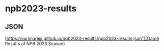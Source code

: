 # npb2023-results

## JSON
[https://kurimareiji.github.io/npb2023-results/npb2023-results.json"](Game Results of NPB 2023 Season)

